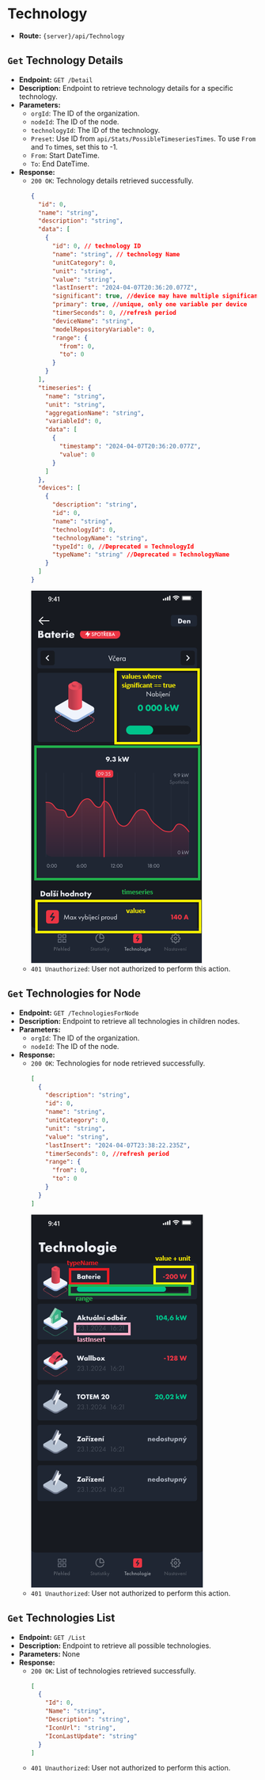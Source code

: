 # Technology

- **Route:** `{server}/api/Technology`

## `Get` Technology Details

- **Endpoint:** `GET /Detail`
- **Description:** Endpoint to retrieve technology details for a specific technology.
- **Parameters:**
  - `orgId`: The ID of the organization.
  - `nodeId`: The ID of the node.
  - `technologyId`: The ID of the technology.
  - `Preset`: Use ID from `api/Stats/PossibleTimeseriesTimes`. To use `From` and `To` times, set this to -1.
  - `From`: Start DateTime.
  - `To`: End DateTime.
- **Response:**
  - `200 OK`: Technology details retrieved successfully.
    ```json
    {
      "id": 0,
      "name": "string",
      "description": "string",
      "data": [
        {
          "id": 0, // technology ID
          "name": "string", // technology Name
          "unitCategory": 0,
          "unit": "string",
          "value": "string",
          "lastInsert": "2024-04-07T20:36:20.077Z",
          "significant": true, //device may have multiple significant values
          "primary": true, //unique, only one variable per device
          "timerSeconds": 0, //refresh period
          "deviceName": "string",
          "modelRepositoryVariable": 0,
          "range": {
            "from": 0,
            "to": 0
          }
        }
      ],
      "timeseries": {
        "name": "string",
        "unit": "string",
        "aggregationName": "string",
        "variableId": 0,
        "data": [
          {
            "timestamp": "2024-04-07T20:36:20.077Z",
            "value": 0
          }
        ]
      },
      "devices": [
        {
          "description": "string",
          "id": 0,
          "name": "string",
          "technologyId": 0,
          "technologyName": "string",
          "typeId": 0, //Deprecated = TechnologyId
          "typeName": "string" //Deprecated = TechnologyName
        }
      ]
    }
    ```
    ![TechnologyDetail](../Images/TechnologyDetail.png)
  - `401 Unauthorized`: User not authorized to perform this action.

## `Get` Technologies for Node

- **Endpoint:** `GET /TechnologiesForNode`
- **Description:** Endpoint to retrieve all technologies in children nodes.
- **Parameters:**
  - `orgId`: The ID of the organization.
  - `nodeId`: The ID of the node.
- **Response:**
  - `200 OK`: Technologies for node retrieved successfully.
    ```json
    [
      {
        "description": "string",
        "id": 0,
        "name": "string",
        "unitCategory": 0,
        "unit": "string",
        "value": "string",
        "lastInsert": "2024-04-07T23:38:22.235Z",
        "timerSeconds": 0, //refresh period
        "range": {
          "from": 0,
          "to": 0
        }
      }
    ]
    ```
    ![Technologies](../Images/Technologies.png)
  - `401 Unauthorized`: User not authorized to perform this action.

## `Get` Technologies List

- **Endpoint:** `GET /List`
- **Description:** Endpoint to retrieve all possible technologies.
- **Parameters:** None
- **Response:**
  - `200 OK`: List of technologies retrieved successfully.
    ```json
    [
      {
        "Id": 0,
        "Name": "string",
        "Description": "string",
        "IconUrl": "string",
        "IconLastUpdate": "string"
      }
    ]
    ```
  - `401 Unauthorized`: User not authorized to perform this action.
